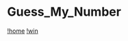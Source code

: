 # Guess_My_Number

[!home](/Screenshot%202024-11-27%20at%2012.55.26.png)
[!win](/Screenshot%202024-11-27%20at%2012.56.23.png)
